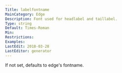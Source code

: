 ```yaml
---
Title: labelfontname
MainCategory: Edge
Description: Font used for headlabel and taillabel.
Type: string
Default: Times-Roman
Min: 
Restrictions: 
Examples: 
LastEdit: 2018-03-28
LastEditor: generator
---
```


If not set, defaults to edge's fontname.
